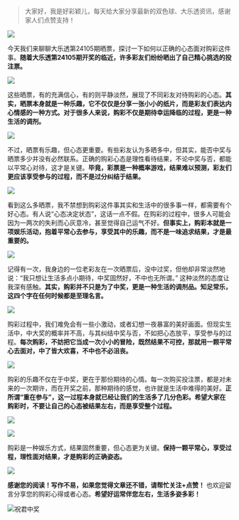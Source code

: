 > 大家好，我是好彩颖儿，每天给大家分享最新的双色球、大乐透资讯，感谢家人们点赞支持！

![](https://cdn.jsdelivr.net/gh/wangwenjie1314/PicCDN/2024-7-12/1720763627240-image.png)


今天我们来聊聊大乐透第24105期晒票，探讨一下如何以正确的心态面对购彩这件事。**随着大乐透第24105期开奖的临近，许多彩友们纷纷晒出了自己精心挑选的投注票。**


![](https://cdn.jsdelivr.net/gh/wangwenjie1314/PicCDN/2024-9-9/1725838030910-image.png)


这些晒票，有的充满信心，有的则平静淡然，展现了不同彩友对待购彩的心态。**其实，晒票本身就是一种乐趣，它不仅仅是分享一张小小的纸片，而是彩友们表达内心情感的一种方式。对于很多人来说，购彩不仅是期待幸运降临的过程，更是一种生活的调剂。**


![](https://cdn.jsdelivr.net/gh/wangwenjie1314/PicCDN/2024-9-9/1725838044007-image.png)


不过，晒票有乐趣，但心态更重要。有些彩友认为多晒多中，但其实，能否中奖与晒票多少并没有必然联系。正确的购彩心态是理性看待结果，不论中奖与否，都能以平常心对待，这才是关键。**毕竟，彩票是一种概率游戏，结果难以预测，彩友们更应该享受参与的过程，而不是过分纠结于结果。**


![](https://cdn.jsdelivr.net/gh/wangwenjie1314/PicCDN/2024-9-9/1725838056105-image.png)


看到这么多晒票，我不禁想到购彩这件事其实和生活中的很多事一样，都需要有个好心态。有人说“心态决定状态”，这话一点不假。在购彩的过程中，很多人可能会因为一两次的失利而心灰意冷，甚至觉得自己运气不好。**但事实上，购彩本就是一项娱乐活动，抱着平常心去参与，享受其中的乐趣，而不是一味追求结果，才是最重要的。**


![](https://cdn.jsdelivr.net/gh/wangwenjie1314/PicCDN/2024-9-9/1725838068035-image.png)


记得有一次，我身边的一位老彩友在一次晒票后，没中过奖，但他却非常淡然地说：“我只想让生活多点小期待，中奖固然好，不中也无所谓。” 这种淡然的态度让我深有感触。**其实，购彩并不只是为了中奖，更是一种生活的调剂品。知足常乐，这四个字在任何时候都是至理名言。**


![](https://cdn.jsdelivr.net/gh/wangwenjie1314/PicCDN/2024-9-9/1725838098028-image.png)


购彩过程中，我们难免会有一些小激动，或者幻想一夜暴富的美好画面。但现实生活中，中大奖的概率并不高，与其纠结中奖与否，不如把心态放平，享受参与的过程。**每次购彩，不妨把它当成一次小小的冒险，既然结果不可控，那就用一颗平常心去面对，中了皆大欢喜，不中也不必沮丧。**


![](https://cdn.jsdelivr.net/gh/wangwenjie1314/PicCDN/2024-9-9/1725838134115-image.png)


购彩的乐趣不仅在于中奖，更在于那份期待的心情。每一次购买投注票，都是对未来的一次期许，而在开奖之前，那种期待的感觉，也许就是生活中难得的美好。**正所谓“重在参与”，这一过程本身就已经让我们的生活多了几分色彩。希望大家在购彩时，不要让自己的心态被结果左右，而是享受整个过程。**


![](https://cdn.jsdelivr.net/gh/wangwenjie1314/PicCDN/2024-9-9/1725838151353-image.png)


![](https://cdn.jsdelivr.net/gh/wangwenjie1314/PicCDN/2024-9-9/1725838257461-image.png)



购彩是一种娱乐方式，结果固然重要，但心态更为关键。**保持一颗平常心，享受过程，理性面对结果，才是购彩的正确姿态。**


![](https://cdn.jsdelivr.net/gh/wangwenjie1314/PicCDN/2024-9-9/1725838513528-image.png)


**感谢您的阅读！写作不易，如果您觉得文章还不错，请帮忙关注+点赞！** 也欢迎留言分享您的购彩心得或者心态。**希望好运常伴您左右，生活多姿多彩！**

![祝君中奖](https://cdn.jsdelivr.net/gh/wangwenjie1314/PicCDN/2024-8-17/1723867627353-image.png)

